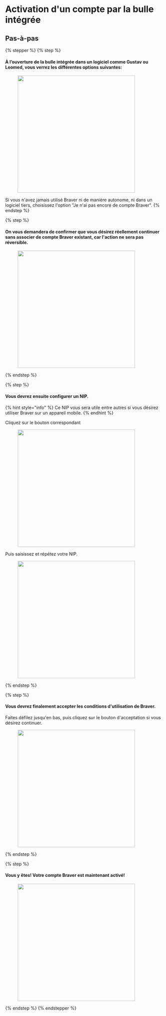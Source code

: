 # Activation d'un compte par la bulle intégrée

## Pas-à-pas

{% stepper %}
{% step %}
#### À l’ouverture de la bulle intégrée dans un logiciel comme Gustav ou Leomed, vous verrez les différentes options suivantes:

<div align="left"><figure><img src="../../.gitbook/assets/CleanShot 2025-01-09 at 21.23.34@2x.png" alt="" width="375"><figcaption></figcaption></figure></div>

Si vous n'avez jamais utilisé Braver ni de manière autonome, ni dans un logiciel tiers, choisissez l'option "Je n'ai pas encore de compte Braver".
{% endstep %}

{% step %}
#### On vous demandera de confirmer que vous désirez réellement continuer sans associer de compte Braver existant, car l'action ne sera pas réversible.

<div align="left"><figure><img src="../../.gitbook/assets/CleanShot 2025-01-09 at 21.23.51@2x.png" alt="" width="375"><figcaption></figcaption></figure></div>
{% endstep %}

{% step %}
#### Vous devrez ensuite configurer un NIP.

{% hint style="info" %}
Ce NIP vous sera utile entre autres si vous désirez utiliser Braver sur un appareil mobile.
{% endhint %}

Cliquez sur le bouton correspondant

<div align="left"><figure><img src="../../.gitbook/assets/CleanShot 2025-01-09 at 21.23.57@2x.png" alt="" width="375"><figcaption></figcaption></figure></div>

Puis saisissez et répétez votre NIP.

<div align="left"><figure><img src="../../.gitbook/assets/CleanShot 2025-01-09 at 21.24.10@2x.png" alt="" width="375"><figcaption></figcaption></figure></div>
{% endstep %}

{% step %}
#### Vous devrez finalement accepter les conditions d'utilisation de Braver.

Faites défilez jusqu'en bas, puis cliquez sur le bouton d'acceptation si vous désirez continuer.

<div align="left"><figure><img src="../../.gitbook/assets/CleanShot 2025-01-09 at 21.24.19@2x.png" alt="" width="375"><figcaption></figcaption></figure></div>
{% endstep %}

{% step %}
#### Vous y êtes! Votre compte Braver est maintenant activé!

<div align="left"><figure><img src="../../.gitbook/assets/CleanShot 2025-01-09 at 21.24.31@2x.png" alt="" width="375"><figcaption></figcaption></figure></div>
{% endstep %}
{% endstepper %}
